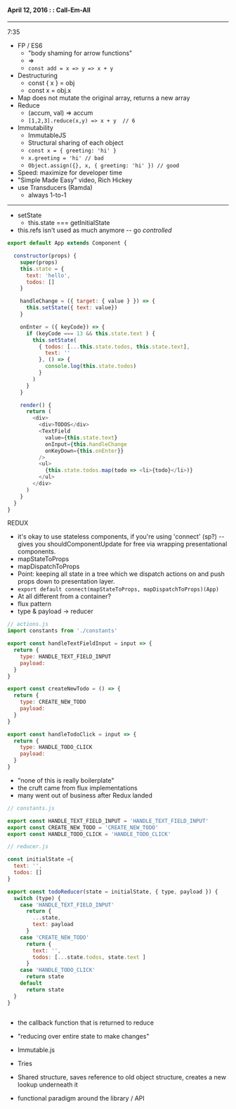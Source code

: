 #### April 12, 2016 : : Call-Em-All
- - - - - - - - - -

7:35

- FP / ES6
  - "body shaming for arrow functions"
  - =>
  - `const add = x => y => x + y`
- Destructuring
  - const { x } = obj
  - const x = obj.x
- Map does not mutate the original array, returns a new array
- Reduce
  - (accum, val) => accum
  - `[1,2,3].reduce(x,y) => x + y  // 6`
- Immutability
  - ImmutableJS
  - Structural sharing of each object
  - `const x = { greeting: 'hi' }`
  - `x.greeting = 'hi' // bad`
  - `Object.assign({}, x, { greeting: 'hi' }) // good`
- Speed: maximize for developer time
- "Simple Made Easy" video, Rich Hickey
- use Transducers (Ramda)
  - always 1-to-1


- - - - - - - - -

- setState
  - this.state === getInitialState
- this.refs isn't used as much anymore -- go _controlled_


```js
export default App extends Component {

  constructor(props) {
    super(props)
    this.state = {
      text: 'hello',
      todos: []
    }

    handleChange = ({ target: { value } }) => {
      this.setState({ text: value})
    }

    onEnter = ({ keyCode}) => {
      if (keyCode === 13 && this.state.text ) {
        this.setState(
          { todos: [...this.state.todos, this.state.text],
            text: ''
          }, () => {
            console.log(this.state.todos)
          }
        )
      }
    }

    render() {
      return (
        <div>
          <div>TODOS</div>
          <TextField
            value={this.state.text}
            onInput={this.handleChange
            onKeyDown={this.onEnter}}
          />
          <ul>
            {this.state.todos.map(todo => <li>{todo}</li>)}
          </ul>
        </div>
      )
    }
  }
}

```

REDUX
- it's okay to use stateless components, if you're using 'connect' (sp?) -- gives you shouldComponentUpdate for free via wrapping presentational components.
- mapStateToProps
- mapDispatchToProps
- Point: keeping all state in a tree which we dispatch actions on and push props down to presentation layer.
- `export default connect(mapStateToProps, mapDispatchToProps)(App)`
- At all different from a container?
- flux pattern
- type & payload -> reducer

```js
// actions.js
import constants from './constants'

export const handleTextFieldInput = input => {
  return {
    type: HANDLE_TEXT_FIELD_INPUT
    payload:
  }
}

export const createNewTodo = () => {
  return {
    type: CREATE_NEW_TODO
    payload:
  }
}

export const handleTodoClick = input => {
  return {
    type: HANDLE_TODO_CLICK
    payload:
  }
}

```
- "none of this is really boilerplate"
- the cruft came from flux implementations
- many went out of business after Redux landed

```js
// constants.js

export const HANDLE_TEXT_FIELD_INPUT = 'HANDLE_TEXT_FIELD_INPUT'
export const CREATE_NEW_TODO = 'CREATE_NEW_TODO'
export const HANDLE_TODO_CLICK = 'HANDLE_TODO_CLICK'

```

```js
// reducer.js

const initialState ={
  text: '',
  todos: []
}

export const todoReducer(state = initialState, { type, payload }) {
  switch (type) {
    case 'HANDLE_TEXT_FIELD_INPUT'
      return {
        ...state,
        text: payload
      }
    case 'CREATE_NEW_TODO'
      return {
        text: '',
        todos: [...state.todos, state.text ]
      }
    case 'HANDLE_TODO_CLICK'
      return state
    default
      return state
  }
}



```
- the callback function that is returned to reduce
- "reducing over entire state to make changes"


- Immutable.js
- Tries
- Shared structure, saves reference to old object structure, creates a new lookup underneath it
- functional paradigm around the library / API
